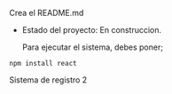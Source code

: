Crea el README.md

- Estado del proyecto: En construccion.

  Para ejecutar el sistema, debes poner;

```npm install react```

Sistema de registro 2
